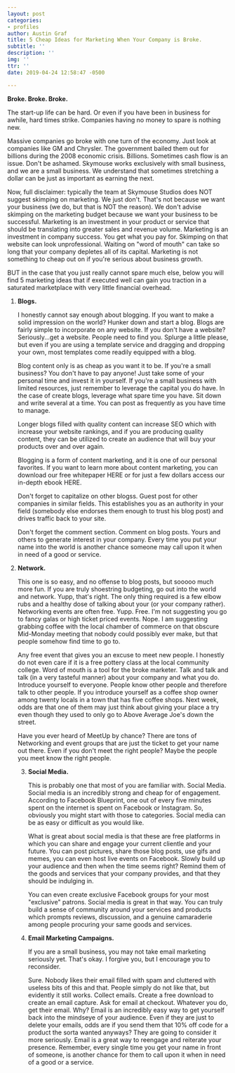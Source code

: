 ```yaml
---
layout: post
categories:
- profiles
author: Austin Graf
title: 5 Cheap Ideas for Marketing When Your Company is Broke.
subtitle: ''
description: ''
img: ''
ttr: ''
date: 2019-04-24 12:58:47 -0500

---
```

**Broke. Broke. Broke.**

The start-up life can be hard. Or even if you have been in business for awhile, hard times strike. Companies having no money to spare is nothing new.

Massive companies go broke with one turn of the economy. Just look at companies like GM and Chrysler. The government bailed them out for billions during the 2008 economic crisis. Billions. Sometimes cash flow is an issue. Don't be ashamed. Skymouse works exclusively with small business, and we are a small business. We understand that sometimes stretching a dollar can be just as important as earning the next.

Now, full disclaimer: typically the team at Skymouse Studios does NOT suggest skimping on marketing. We just don't. That's not because we want your business (we do, but that is NOT the reason). We don't advise skimping on the marketing budget because we want your business to be successful. Marketing is an investment in your product or service that should be translating into greater sales and revenue volume. Marketing is an investment in company success. You get what you pay for. Skimping on that website can look unprofessional. Waiting on "word of mouth" can take so long that your company depletes all of its capital. Marketing is not something to cheap out on if you're serious about business growth.

BUT in the case that you just really cannot spare much else, below you will find 5 marketing ideas that if executed well can gain you traction in a saturated marketplace with very little financial overhead.

1. **Blogs.**

   I honestly cannot say enough about blogging. If you want to make a solid impression on the world? Hunker down and start a blog. Blogs are fairly simple to incorporate on any website. If you don't have a website? Seriously...get a website. People need to find you. Splurge a little please, but even if you are using a template service and dragging and dropping your own, most templates come readily equipped with a blog.

   Blog content only is as cheap as you want it to be. If you're a small business? You don't have to pay anyone! Just take some of your personal time and invest it in yourself. If you're a small business with limited resources, just remember to leverage the capital you do have. In the case of create blogs, leverage what spare time you have. Sit down and write several at a time. You can post as frequently as you have time to manage. 

   Longer blogs filled with quality content can increase SEO which with increase your website rankings, and if you are producing quality content, they can be utilized to create an audience that will buy your products over and over again. 

   Blogging is a form of content marketing, and it is one of our personal favorites. If you want to learn more about content marketing, you can download our free whitepaper HERE or for just a few dollars access our in-depth ebook HERE.

   Don't forget to capitalize on other blogss. Guest post for other companies in similar fields. This establishes you as an authority in your field (somebody else endorses them enough to trust his blog post) and drives traffic back to your site.

   Don't forget the comment section. Comment on blog posts. Yours and others to generate interest in your company. Every time you put your name into the world is another chance someone may call upon it when in need of a good or service.

2. **Network.**

   This one is so easy, and no offense to blog posts, but sooooo much more fun. If you are truly shoestring budgeting, go out into the world and network. Yupp, that's right. The only thing required is a few elbow rubs and a healthy dose of talking about your (or your company rather). Networking events are often free. Yupp. Free. I'm not suggesting you go to fancy galas or high ticket priced events. Nope. I am suggesting grabbing coffee with the local chamber of commerce on that obscure Mid-Monday meeting that nobody could possibly ever make, but that people somehow find time to go to.

   Any free event that gives you an excuse to meet new people. I honestly do not even care if it is a free pottery class at the local community college. Word of mouth is a tool for the broke marketer. Talk and talk and talk (in a very tasteful manner) about your company and what you do. Introduce yourself to everyone. People know other people and therefore talk to other people. If you introduce yourself as a coffee shop owner among twenty locals in a town that has five coffee shops. Next week, odds are that one of them may just think about giving your place a try even though they used to only go to Above Average Joe's down the street.

    

   Have you ever heard of MeetUp by chance? There are tons of Networking and event groups that are just the ticket to get your name out there. Even if you don't meet the right people? Maybe the people you meet know the right people.

    
   3. **Social Media.**

       

      This is probably one that most of you are familiar with. Social Media. Social media is an incredibly strong and cheap for of engagement. According to Facebook Blueprint, one out of every five minutes spent on the internet is spent on Facebook or Instagram. So, obviously you might start with those to categories. Social media can be as easy or difficult as you would like.

       

      What is great about social media is that these are free platforms in which you can share and engage your current clientle and your future. You can post pictures, share those blog posts, use gifs and memes, you can even host live events on Facebook. Slowly build up your audience and then when the time seems right? Remind them of the goods and services that your company provides, and that they should be indulging in.

       

      You can even create exclusive Facebook groups for your most "exclusive" patrons. Social media is great in that way. You can truly build a sense of community around your services and products which prompts reviews, discussion, and a genuine camaraderie among people procuring your same goods and services.

       
   4. **Email Marketing Campaigns.**

       

      If you are a small business, you may not take email marketing seriously yet. That's okay. I forgive you, but I encourage you to reconsider.

      Sure. Nobody likes their email filled with spam and cluttered with useless bits of this and that. People simply do not like that, but evidently it still works. Collect emails. Create a free download to create an email capture. Ask for email at checkout. Whatever you do, get their email. Why?  Email is an incredibly easy way to get yourself back into the mindseye of your audience. Even if they are just to delete your emails, odds are if you send them that 10% off code for a product the sorta wanted anyways? They are going to consider it more seriously. Email is a great way to reengage and reiterate your presence. Remember, every single time you get your name in front of someone, is another chance for them to call upon it when in need of a good or a service.

   